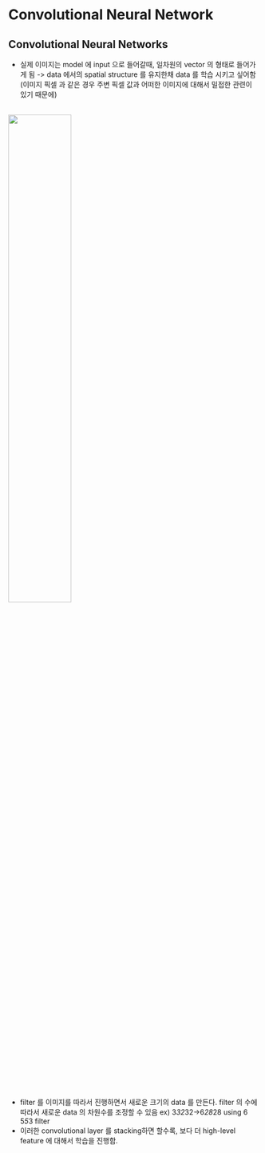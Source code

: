 # Convolutional Neural Network

## Convolutional Neural Networks
- 실제 이미지는 model 에 input 으로 들어갈때, 일차원의 vector 의 형태로 들어가게 됨 -> data 에서의 spatial structure 를 유지한채 data 를 학습 시키고 싶어함(이미지 픽셀 과 같은 경우 주변 픽셀 값과 어떠한 이미지에 대해서 밀접한 관련이 있기 때문에)
<br>
<img src="https://user-images.githubusercontent.com/48700102/118361547-f2683600-b5c6-11eb-96d1-d4f3a54f1932.png" width="50%">
<br>

- filter 를 이미지를 따라서 진행하면서 새로운 크기의 data 를 만든다. filter 의 수에 따라서 새로운 data 의 차원수를 조정할 수 있음 ex) 3*32*32->6*28*28 using 6 5*5*3 filter
- 이러한 convolutional layer 를 stacking하면 할수록, 보다 더 high-level feature 에 대해서 학습을 진행함.
